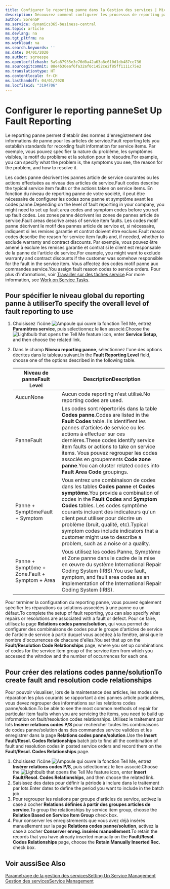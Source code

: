 ```yaml
---
title: Configurer le reporting panne dans la Gestion des services | Microsoft Docs
description: Découvrez comment configurer les processus de reporting panne.
author: SorenGP
ms.service: dynamics365-business-central
ms.topic: article
ms.devlang: na
ms.tgt_pltfrm: na
ms.workload: na
ms.search.keywords: ''
ms.date: 04/01/2020
ms.author: sgroespe
ms.openlocfilehash: 5a9a87935e3e76d0a42a63a8c610d1db487ce736
ms.sourcegitcommit: 88e4b30eaf6fa32af0c1452ce2f85ff1111c75e2
ms.translationtype: HT
ms.contentlocale: fr-CH
ms.lasthandoff: 04/01/2020
ms.locfileid: "3194706"
---
```

# <a name="set-up-fault-reporting"></a><span data-ttu-id="b7075-103">Configurer le reporting panne</span><span class="sxs-lookup"><span data-stu-id="b7075-103">Set Up Fault Reporting</span></span>
<span data-ttu-id="b7075-104">Le reporting panne permet d'établir des normes d'enregistrement des informations de panne pour les articles de service.</span><span class="sxs-lookup"><span data-stu-id="b7075-104">Fault reporting lets you establish standards for recording fault information for service items.</span></span> <span data-ttu-id="b7075-105">Par exemple, vous pouvez spécifier la nature du problème, les symptômes visibles, le motif du problème et la solution pour le résoudre.</span><span class="sxs-lookup"><span data-stu-id="b7075-105">For example, you can specify what the problem is, the symptoms you see, the reason for the problem, and how to resolve it.</span></span>  

<span data-ttu-id="b7075-106">Les codes panne décrivent les pannes article de service courantes ou les actions effectuées au niveau des articles de service.</span><span class="sxs-lookup"><span data-stu-id="b7075-106">Fault codes describe the typical service item faults or the actions taken on service items.</span></span> <span data-ttu-id="b7075-107">En fonction du niveau de reporting panne de votre société, il peut être nécessaire de configurer les codes zone panne et symptôme avant les codes panne.</span><span class="sxs-lookup"><span data-stu-id="b7075-107">Depending on the level of fault reporting in your company, you might need to set up fault area codes and symptom codes before you set up fault codes.</span></span> <span data-ttu-id="b7075-108">Les zones panne décrivent les zones de pannes article de service.</span><span class="sxs-lookup"><span data-stu-id="b7075-108">Fault areas descrive areas of service item faults.</span></span> <span data-ttu-id="b7075-109">Les codes motif panne décrivent le motif des pannes article de service et, si nécessaire, indiquent si les remises garantie et contrat doivent être exclues.</span><span class="sxs-lookup"><span data-stu-id="b7075-109">Fault reason codes describe the reason for service item faults and, if needed, whether to exclude warranty and contract discounts.</span></span> <span data-ttu-id="b7075-110">Par exemple, vous pouvez être amené à exclure les remises garantie et contrat si le client est responsable de la panne de l'article de service.</span><span class="sxs-lookup"><span data-stu-id="b7075-110">For example, you might want to exclude warranty and contract discounts if the customer was somehow responsible for the fault in the service item.</span></span> <span data-ttu-id="b7075-111">Vous affectez des codes motif panne aux commandes service.</span><span class="sxs-lookup"><span data-stu-id="b7075-111">You assign fault reason codes to service orders.</span></span> <span data-ttu-id="b7075-112">Pour plus d'informations, voir [Travailler sur des tâches service](service-how-to-work-on-service-tasks.md).</span><span class="sxs-lookup"><span data-stu-id="b7075-112">For more information, see [Work on Service Tasks](service-how-to-work-on-service-tasks.md).</span></span>  

## <a name="to-specify-the-overall-level-of-fault-reporting-to-use"></a><span data-ttu-id="b7075-113">Pour spécifier le niveau global du reporting panne à utiliser</span><span class="sxs-lookup"><span data-stu-id="b7075-113">To specify the overall level of fault reporting to use</span></span>
1. <span data-ttu-id="b7075-114">Choisissez l'icône ![Ampoule qui ouvre la fonction Tell Me](media/ui-search/search_small.png "Dites-moi ce que vous voulez faire"), entrez **Paramètres service**, puis sélectionnez le lien associé.</span><span class="sxs-lookup"><span data-stu-id="b7075-114">Choose the ![Lightbulb that opens the Tell Me feature](media/ui-search/search_small.png "Tell me what you want to do") icon, enter **Service Setup**, and then choose the related link.</span></span>
2. <span data-ttu-id="b7075-115">Dans le champ **Niveau reporting panne**, sélectionnez l'une des options décrites dans le tableau suivant.</span><span class="sxs-lookup"><span data-stu-id="b7075-115">In the **Fault Reporting Level** field, choose one of the options described in the following table.</span></span>  

    |<span data-ttu-id="b7075-116">**Niveau de panne**</span><span class="sxs-lookup"><span data-stu-id="b7075-116">**Fault Level**</span></span>|<span data-ttu-id="b7075-117">**Description**</span><span class="sxs-lookup"><span data-stu-id="b7075-117">**Description**</span></span>|  
    |------------|-------------|  
    |<span data-ttu-id="b7075-118">Aucun</span><span class="sxs-lookup"><span data-stu-id="b7075-118">None</span></span> | <span data-ttu-id="b7075-119">Aucun code reporting n'est utilisé.</span><span class="sxs-lookup"><span data-stu-id="b7075-119">No reporting codes are used.</span></span>|  
    |<span data-ttu-id="b7075-120">Panne</span><span class="sxs-lookup"><span data-stu-id="b7075-120">Fault</span></span> | <span data-ttu-id="b7075-121">Les codes sont répertoriés dans la table **Codes panne**.</span><span class="sxs-lookup"><span data-stu-id="b7075-121">Codes are listed in the **Fault Codes** table.</span></span> <span data-ttu-id="b7075-122">Ils identifient les pannes d'articles de service ou les actions à effectuer sur ces dernières.</span><span class="sxs-lookup"><span data-stu-id="b7075-122">These codes identify service item faults or actions to take on service items.</span></span> <span data-ttu-id="b7075-123">Vous pouvez regrouper les codes associés en groupements **Code zone panne**.</span><span class="sxs-lookup"><span data-stu-id="b7075-123">You can cluster related codes into **Fault Area Code** groupings.</span></span>|  
    |<span data-ttu-id="b7075-124">Panne + Symptôme</span><span class="sxs-lookup"><span data-stu-id="b7075-124">Fault + Symptom</span></span> | <span data-ttu-id="b7075-125">Vous entrez une combinaison de codes dans les tables **Codes panne** et **Codes symptôme**.</span><span class="sxs-lookup"><span data-stu-id="b7075-125">You provide a combination of codes in the **Fault Codes** and **Symptom Codes** tables.</span></span> <span data-ttu-id="b7075-126">Les codes symptôme courants incluent des indicateurs qu'un client peut utiliser pour décrire un problème (bruit, qualité, etc).</span><span class="sxs-lookup"><span data-stu-id="b7075-126">Typical symptom codes include indicators that a customer might use to describe a problem, such as a noise or a quality.</span></span>|  
    |<span data-ttu-id="b7075-127">Panne + Symptôme + Zone.</span><span class="sxs-lookup"><span data-stu-id="b7075-127">Fault + Symptom + Area</span></span> | <span data-ttu-id="b7075-128">Vous utilisez les codes Panne, Symptôme et Zone panne dans le cadre de la mise en œuvre du système International Repair Coding System (IRIS).</span><span class="sxs-lookup"><span data-stu-id="b7075-128">You use fault, symptom, and fault area codes as an implementation of the International Repair Coding System (IRIS).</span></span>|  

<span data-ttu-id="b7075-129">Pour terminer la configuration du reporting panne, vous pouvez également spécifier les réparations ou solutions associées à une panne ou un défaut.</span><span class="sxs-lookup"><span data-stu-id="b7075-129">To complete the setup of fault reporting, you can also specify what repairs or resolutions are associated with a fault or defect.</span></span> <span data-ttu-id="b7075-130">Pour ce faire, utilisez la page **Relations codes panne/solution**, qui vous permet de configurer des combinaisons de codes pour le groupe d'articles de service de l'article de service à partir duquel vous accédez à la fenêtre, ainsi que le nombre d'occurrences de chacune d'elles.</span><span class="sxs-lookup"><span data-stu-id="b7075-130">You set that up on the **Fault/Resolution Code Relationships** page, where you set up combinations of codes for the service item group of the service item from which you accessed the witndow and the number of occurrences for each one.</span></span>

## <a name="to-create-fault-and-resolution-code-relationships"></a><span data-ttu-id="b7075-131">Pour créer des relations codes panne/solution</span><span class="sxs-lookup"><span data-stu-id="b7075-131">To create fault and resolution code relationships</span></span>
<!--this needs to go in a working with topic-->
<span data-ttu-id="b7075-132">Pour pouvoir visualiser, lors de la maintenance des articles, les modes de réparation les plus courants se rapportant à des pannes article particulières, vous devez regrouper des informations sur les relations codes panne/solution.</span><span class="sxs-lookup"><span data-stu-id="b7075-132">To be able to see the most common methods of repair for particular item faults when you are servicing the items, you need to build up information on fault/resolution codes relationships.</span></span> <span data-ttu-id="b7075-133">Utilisez le traitement par lots **Insérer relations codes P/S** pour rechercher toutes les combinaisons de codes panne/solution dans des commandes service validées et les enregistrer dans la page **Relations codes panne/solution**.</span><span class="sxs-lookup"><span data-stu-id="b7075-133">Use the **Insert Fault/Resol. Codes Relationships** batch job to find all the combination of fault and resolution codes in posted service orders and record them on the **Fault/Resol. Codes Relationships** page.</span></span>

1. <span data-ttu-id="b7075-134">Choisissez l'icône ![Ampoule qui ouvre la fonction Tell Me](media/ui-search/search_small.png "Dites-moi ce que vous voulez faire"), entrez **Insérer relations codes P/S**, puis sélectionnez le lien associé.</span><span class="sxs-lookup"><span data-stu-id="b7075-134">Choose the ![Lightbulb that opens the Tell Me feature](media/ui-search/search_small.png "Tell me what you want to do") icon, enter **Insert Fault/Resol. Codes Relationships**, and then choose the related link.</span></span>  
2. <span data-ttu-id="b7075-135">Saisissez des dates pour définir la période à inclure dans le traitement par lots.</span><span class="sxs-lookup"><span data-stu-id="b7075-135">Enter dates to define the period you want to include in the batch job.</span></span>  
3. <span data-ttu-id="b7075-136">Pour regrouper les relations par groupe d'articles de service, activez la case à cocher **Relations définies à partir des groupes articles de service**.</span><span class="sxs-lookup"><span data-stu-id="b7075-136">To group the relationships by service item group, choose the **Relation Based on Service Item Group** check box.</span></span>  
4. <span data-ttu-id="b7075-137">Pour conserver les enregistrements que vous avez déjà insérés manuellement sur la page **Relations codes panne/solution**, activez la case à cocher **Conserver enreg. insérés manuellement**.</span><span class="sxs-lookup"><span data-stu-id="b7075-137">To retain the records that you have already inserted manually on the **Fault/Resol. Codes Relationships** page, choose the **Retain Manually Inserted Rec.** check box.</span></span>  

## <a name="see-also"></a><span data-ttu-id="b7075-138">Voir aussi</span><span class="sxs-lookup"><span data-stu-id="b7075-138">See Also</span></span>
[<span data-ttu-id="b7075-139">Paramétrage de la gestion des services</span><span class="sxs-lookup"><span data-stu-id="b7075-139">Setting Up Service Management</span></span>](service-setup-service.md)  
[<span data-ttu-id="b7075-140">Gestion des services</span><span class="sxs-lookup"><span data-stu-id="b7075-140">Service Management</span></span>](service-service.md)  
